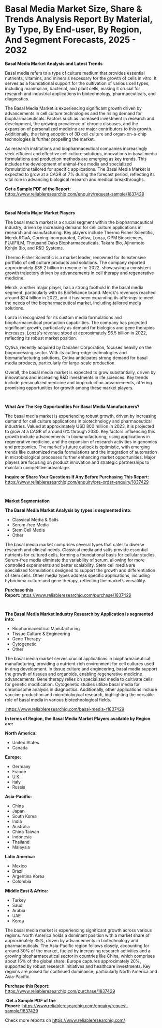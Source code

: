 <p><h1>Basal Media Market Size, Share & Trends Analysis Report By Material, By Type, By End-user, By Region, And Segment Forecasts, 2025 - 2032</h1></p><p><strong>Basal Media Market Analysis and Latest Trends</strong></p>
<p><p>Basal media refers to a type of culture medium that provides essential nutrients, vitamins, and minerals necessary for the growth of cells in vitro. It serves as a foundational support for the cultivation of various cell types, including mammalian, bacterial, and plant cells, making it crucial for research and industrial applications in biotechnology, pharmaceuticals, and diagnostics.</p><p>The Basal Media Market is experiencing significant growth driven by advancements in cell culture technologies and the rising demand for biopharmaceuticals. Factors such as increased investment in research and development, the growing prevalence of chronic diseases, and the expansion of personalized medicine are major contributors to this growth. Additionally, the rising adoption of 3D cell culture and organ-on-a-chip technologies is further propelling the market.</p><p>As research institutions and biopharmaceutical companies increasingly seek efficient and effective cell culture solutions, innovations in basal media formulations and production methods are emerging as key trends. This includes the development of animal-free media and specialized formulations tailored for specific applications. The Basal Media Market is expected to grow at a CAGR of 7% during the forecast period, reflecting its vital role in advancing biological research and medical breakthroughs.</p></p>
<p><strong>Get a Sample PDF of the Report:&nbsp;</strong> <a href="https://www.reliableresearchiq.com/enquiry/request-sample/1837429?utm_campaign=3066&utm_medium=2&utm_source=Github&utm_content=ia&utm_term=02042025&utm_id=basal-media">https://www.reliableresearchiq.com/enquiry/request-sample/1837429</a></p>
<p>&nbsp;</p>
<p><strong>Basal Media Major Market Players</strong></p>
<p><p>The basal media market is a crucial segment within the biopharmaceutical industry, driven by increasing demand for cell culture applications in research and manufacturing. Key players include Thermo Fisher Scientific, Merck KGaA, Corning Incorporated, Cytiva, Lonza, OPM Biosciences, FUJIFILM, Thousand Oaks Biopharmaceuticals, Takara Bio, Ajinomoto Kohjin Bio, and R&D Systems.</p><p>Thermo Fisher Scientific is a market leader, renowned for its extensive portfolio of cell culture products and solutions. The company reported approximately $39.2 billion in revenue for 2022, showcasing a consistent growth trajectory driven by advancements in cell therapy and regenerative medicine.</p><p>Merck, another major player, has a strong foothold in the basal media segment, particularly with its BioReliance brand. Merck's revenues reached around $24 billion in 2022, and it has been expanding its offerings to meet the needs of the biopharmaceutical market, including tailored media solutions.</p><p>Lonza is recognized for its custom media formulations and biopharmaceutical production capabilities. The company has projected significant growth, particularly as demand for biologics and gene therapies increases. Lonza's revenue stood at approximately $6.5 billion in 2022, reflecting its robust market position.</p><p>Cytiva, recently acquired by Danaher Corporation, focuses heavily on the bioprocessing sector. With its cutting-edge technologies and biomanufacturing solutions, Cytiva anticipates strong demand for basal media products, particularly for large-scale production.</p><p>Overall, the basal media market is expected to grow substantially, driven by innovations and increasing R&D investments in life sciences. Key trends include personalized medicine and bioproduction advancements, offering promising opportunities for growth among these market players.</p></p>
<p>&nbsp;</p>
<p><strong>What Are The Key Opportunities For Basal Media Manufacturers?</strong></p>
<p><p>The basal media market is experiencing robust growth, driven by increasing demand for cell culture applications in biotechnology and pharmaceutical industries. Valued at approximately USD 800 million in 2023, it is projected to grow at a CAGR of around 6% through 2030. Key factors influencing this growth include advancements in biomanufacturing, rising applications in regenerative medicine, and the expansion of research activities in genomics and proteomics. The market's future outlook is optimistic, with emerging trends like customized media formulations and the integration of automation in microbiological processes further enhancing market opportunities. Major players are focusing on product innovation and strategic partnerships to maintain competitive advantage.</p></p>
<p><strong>Inquire or Share Your Questions If Any Before Purchasing This Report:</strong> <a href="https://www.reliableresearchiq.com/enquiry/pre-order-enquiry/1837429?utm_campaign=3066&utm_medium=2&utm_source=Github&utm_content=ia&utm_term=02042025&utm_id=basal-media">https://www.reliableresearchiq.com/enquiry/pre-order-enquiry/1837429</a></p>
<p>&nbsp;</p>
<p><strong>Market Segmentation</strong></p>
<p><strong>The Basal Media Market Analysis by types is segmented into:</strong></p>
<p><ul><li>Classical Media & Salts</li><li>Serum-free Media</li><li>Stem Cell Media</li><li>Other</li></ul></p>
<p><p>The basal media market comprises several types that cater to diverse research and clinical needs. Classical media and salts provide essential nutrients for cultured cells, forming a foundational basis for cellular studies. Serum-free media eliminate the variability of serum, allowing for more controlled experiments and better scalability. Stem cell media are specialized formulations designed to support the growth and differentiation of stem cells. Other media types address specific applications, including hybridoma culture and gene therapy, reflecting the market’s versatility.</p></p>
<p><strong>Purchase this Report:&nbsp;</strong><a href="https://www.reliableresearchiq.com/purchase/1837429?utm_campaign=3066&utm_medium=2&utm_source=Github&utm_content=ia&utm_term=02042025&utm_id=basal-media">https://www.reliableresearchiq.com/purchase/1837429</a></p>
<p>&nbsp;</p>
<p><strong>The Basal Media Market Industry Research by Application is segmented into:</strong></p>
<p><ul><li>Biopharmaceutical Manufacturing</li><li>Tissue Culture & Engineering</li><li>Gene Therapy</li><li>Cytogenetic</li><li>Other</li></ul></p>
<p><p>The basal media market serves crucial applications in biopharmaceutical manufacturing, providing a nutrient-rich environment for cell cultures used in drug development. In tissue culture and engineering, basal media support the growth of tissues and organoids, enabling regenerative medicine advancements. Gene therapy relies on specialized media to cultivate cells for genetic modification. Cytogenetic studies utilize basal media for chromosome analysis in diagnostics. Additionally, other applications include vaccine production and microbiological research, highlighting the versatile role of basal media in various biotechnological fields.</p></p>
<p><a href="https://www.reliableresearchiq.com/basal-media-r1837429?utm_campaign=3066&utm_medium=2&utm_source=Github&utm_content=ia&utm_term=02042025&utm_id=basal-media">&nbsp;https://www.reliableresearchiq.com/basal-media-r1837429</a></p>
<p><strong>In terms of Region, the Basal Media Market Players available by Region are:</strong></p>
<p>
    <p> <strong> North America: </strong>
        <ul>
            <li>United States</li>
            <li>Canada</li>
        </ul>
        </p> 
    <p> <strong> Europe: </strong>
        <ul>
            <li>Germany</li>
            <li>France</li>
            <li>U.K.</li>
            <li>Italy</li>
            <li>Russia</li>
        </ul>
        </p> 
    <p> <strong> Asia-Pacific: </strong>
        <ul>
            <li>China</li>
            <li>Japan</li>
            <li>South Korea</li>
            <li>India</li>
            <li>Australia</li>
            <li>China Taiwan</li>
            <li>Indonesia</li>
            <li>Thailand</li>
            <li>Malaysia</li>
        </ul>
        </p> 
    <p> <strong> Latin America: </strong>
        <ul>
            <li>Mexico</li>
            <li>Brazil</li>
            <li>Argentina Korea</li>
            <li>Colombia</li>
        </ul>
        </p> 
    <p> <strong> Middle East & Africa: </strong>
        <ul>
            <li>Turkey</li>
            <li>Saudi</li>
            <li>Arabia</li>
            <li>UAE</li>
            <li>Korea</li>
        </ul>
    </p>
    </p>
<p><p>The basal media market is experiencing significant growth across various regions. North America holds a dominant position with a market share of approximately 35%, driven by advancements in biotechnology and pharmaceuticals. The Asia-Pacific region follows closely, accounting for around 30% of the market, fueled by increasing research activities and a growing biopharmaceutical sector in countries like China, which comprises about 15% of the global share. Europe captures approximately 20%, supported by robust research initiatives and healthcare investments. Key regions are poised for continued dominance, particularly North America and Asia-Pacific.</p></p>
<p><strong>Purchase this Report: </strong><a href="https://www.reliableresearchiq.com/purchase/1837429?utm_campaign=3066&utm_medium=2&utm_source=Github&utm_content=ia&utm_term=02042025&utm_id=basal-media">https://www.reliableresearchiq.com/purchase/1837429</a></p>
<p>&nbsp;<strong>Get a Sample PDF of the Report:&nbsp;&nbsp;</strong><a href="https://www.reliableresearchiq.com/enquiry/request-sample/1837429?utm_campaign=3066&utm_medium=2&utm_source=Github&utm_content=ia&utm_term=02042025&utm_id=basal-media">https://www.reliableresearchiq.com/enquiry/request-sample/1837429</a></p>
<p><strong></strong></p>
<p>Check more reports on <a href="https://www.reliableresearchiq.com/?utm_campaign=3066&utm_medium=2&utm_source=Github&utm_content=ia&utm_term=02042025&utm_id=basal-media">https://www.reliableresearchiq.com/</a></p>